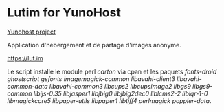 Lutim for YunoHost
==================

[Yunohost project](https://yunohost.org/#/)

Application d'hébergement et de partage d'images anonyme.

https://lut.im

Le script installe le module perl *carton* via cpan et les paquets *fonts-droid* *ghostscript* *gsfonts* *imagemagick-common* *libavahi-client3* *libavahi-common-data* *libavahi-common3* *libcups2* *libcupsimage2* *libgs9* *libgs9-common* *libijs-0.35* *libjasper1* *libjbig0* *libjbig2dec0* *liblcms2-2* *liblqr-1-0* *libmagickcore5* *libpaper-utils* *libpaper1* *libtiff4* *perlmagick* *poppler-data*.
